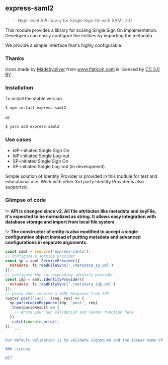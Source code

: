 ## express-saml2

> High-level API library for Single Sign On with SAML 2.0

This module provides a library for scaling Single Sign On implementation. Developers can easily configure the entities by importing the metadata. 

We provide a simple interface that's highly configurable.

### Thanks

<div>Icons made by <a href="http://www.flaticon.com/authors/madebyoliver" title="Madebyoliver">Madebyoliver</a> from <a href="http://www.flaticon.com" title="Flaticon">www.flaticon.com</a> is licensed by <a href="http://creativecommons.org/licenses/by/3.0/" title="Creative Commons BY 3.0" target="_blank">CC 3.0 BY</a></div>


### Installation
To install the stable version

```bash
$ npm install express-saml2
```

or

```bash
$ yarn add express-saml2
```

### Use cases

+ IdP-initiated Single Sign On
+ IdP-initiated Single Log-out
+ SP-initiated Single Sign On
+ SP-initiated Single Log-out (in development)

Simple solution of Identity Provider is provided in this module for test and educational use. Work with other 3rd party Identity Provider is also supported.

### Glimpse of code

!> **API is changed since v2. All file attributes like metadata and keyFile, it's expected to be normalized as string. It allows easy integration with database storage and import from local file system.**

!> **The constructor of entity is also modified to accept a single configuration object instead of putting metadata and advanced configurations in separate arguments.**

```javascript
const saml = require('express-saml2');
// configure a service provider
const sp = saml.ServiceProvider({
  metadata: fs.readFileSync('./metadata_sp.xml')
});
// configure the corresponding identity provider
const idp = saml.IdentityProvider({
  metadata: fs.readFileSync('./metadata_idp.xml')
});
// parse when receive a SAML Response from IdP
router.post('/acs', (req, res) => {
  sp.parseLoginResponse(idp, 'post', req)
  .then(parseResult => {
    // Write your own validation and render function here
  })
  .catch(console.error);
});
	```

Our default validation is to validate signature and the issuer name of Identity Provider. The code base is self explained. More use cases are provided in this documentation to fit in the real world application.

### License

MIT
